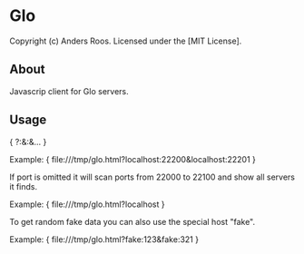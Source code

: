 # Glo #

Copyright (c) Anders Roos. Licensed under the [MIT License].

## About ##

Javascrip client for Glo servers.

## Usage ##

{ <glo html>?<host>:<port>&<host>:<port>&... }

Example: { file:///tmp/glo.html?localhost:22200&localhost:22201 }

If port is omitted it will scan ports from 22000 to 22100 and show all
servers it finds.

Example: { file:///tmp/glo.html?localhost }

To get random fake data you can also use the special host "fake".

Example: { file:///tmp/glo.html?fake:123&fake:321 }
